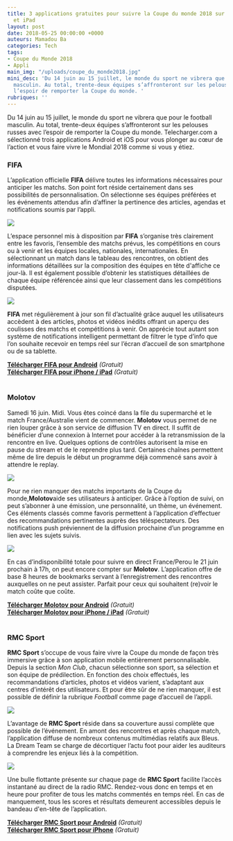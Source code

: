 ```yaml
---
title: 3 applications gratuites pour suivre la Coupe du monde 2018 sur Android, iPhone
  et iPad
layout: post
date: 2018-05-25 00:00:00 +0000
auteurs: Mamadou Ba
categories: Tech
tags:
- Coupe du Monde 2018
- Appli
main_img: "/uploads/coupe_du_monde2018.jpg"
mini_desc: 'Du 14 juin au 15 juillet, le monde du sport ne vibrera que pour le football
  masculin. Au total, trente-deux équipes s’affronteront sur les pelouses russes avec
  l’espoir de remporter la Coupe du monde. '
rubriques: ''
---
```

Du 14 juin au 15 juillet, le monde du sport ne vibrera que pour le football masculin. Au total, trente-deux équipes s’affronteront sur les pelouses russes avec l’espoir de remporter la Coupe du monde. Telecharger.com a sélectionné trois applications Android et iOS pour vous plonger au cœur de l’action et vous faire vivre le Mondial 2018 comme si vous y étiez.

### FIFA

L’application officielle **FIFA** délivre toutes les informations nécessaires pour anticiper les matchs. Son point fort réside certainement dans ses possibilités de personnalisation. On sélectionne ses équipes préférées et les événements attendus afin d’affiner la pertinence des articles, agendas et notifications soumis par l’appli.

![](https://img.bfmtv.com/c/0/708/994/64bc4cec2008b271bce20f793def1.png)

L’espace personnel mis à disposition par **FIFA** s’organise très clairement entre les favoris, l’ensemble des matchs prévus, les compétitions en cours ou à venir et les équipes locales, nationales, internationales. En sélectionnant un match dans le tableau des rencontres, on obtient des informations détaillées sur la composition des équipes en tête d'affiche ce jour-là. Il est également possible d’obtenir les statistiques détaillées de chaque équipe référencée ainsi que leur classement dans les compétitions disputées.

![](https://img.bfmtv.com/c/0/708/d46/fde75b4958c255c7b69a47ee4b7f0.png)

**FIFA** met régulièrement à jour son fil d’actualité grâce auquel les utilisateurs accèdent à des articles, photos et vidéos inédits offrant un aperçu des coulisses des matchs et compétitions à venir. On apprécie tout autant son système de notifications intelligent permettant de filtrer le type d’info que l’on souhaite recevoir en temps réel sur l’écran d’accueil de son smartphone ou de sa tablette.

[**Télécharger FIFA pour Android**](http://www.01net.com/telecharger/linux/Loisirs/fiches/127470.html) _(Gratuit)_   
[**Télécharger FIFA pour iPhone / iPad**](http://www.01net.com/telecharger/mac/Loisirs/fiches/127469.html) _(Gratuit)_   
 

### Molotov

Samedi 16 juin. Midi. Vous êtes coincé dans la file du supermarché et le match France/Australie vient de commencer. **Molotov** vous permet de ne rien louper grâce à son service de diffusion TV en direct. Il suffit de bénéficier d’une connexion à Internet pour accéder à la retransmission de la rencontre en live. Quelques options de contrôles autorisent la mise en pause du stream et de le reprendre plus tard. Certaines chaînes permettent même de lire depuis le début un programme déjà commencé sans avoir à attendre le replay.

![](https://img.bfmtv.com/c/0/708/2ce/d23ad65d5fac07eeeb413cae4d87d.png)

Pour ne rien manquer des matchs importants de la Coupe du monde,**Molotov**aide ses utilisateurs à anticiper. Grâce à l’option de suivi, on peut s’abonner à une émission, une personnalité, un thème, un événement. Ces éléments classés comme favoris permettent à l’application d’effectuer des recommandations pertinentes auprès des téléspectateurs. Des notifications push préviennent de la diffusion prochaine d’un programme en lien avec les sujets suivis.

![](https://img.bfmtv.com/c/0/708/4f3/91e465ea1eddca686e2bd1e4a8ac5.png)

En cas d’indisponibilité totale pour suivre en direct France/Perou le 21 juin prochain à 17h, on peut encore compter sur **Molotov**. L’application offre de base 8 heures de bookmarks servant à l’enregistrement des rencontres auxquelles on ne peut assister. Parfait pour ceux qui souhaitent (re)voir le match coûte que coûte.

[**Télécharger Molotov pour Android**](http://www.01net.com/telecharger/linux/Multimedia/fiches/136162.html) _(Gratuit)_   
[**Télécharger Molotov pour iPhone / iPad**](http://www.01net.com/telecharger/mac/Multimedia/fiches/136161.html) _(Gratuit)_   
 

### RMC Sport

**RMC Sport** s’occupe de vous faire vivre la Coupe du monde de façon très immersive grâce à son application mobile entièrement personnalisable. Depuis la section _Mon Club_, chacun sélectionne son sport, sa sélection et son équipe de prédilection. En fonction des choix effectués, les recommandations d’articles, photos et vidéos varient, s’adaptant aux centres d’intérêt des utilisateurs. Et pour être sûr de ne rien manquer, il est possible de définir la rubrique _Football_ comme page d’accueil de l’appli.

![](https://img.bfmtv.com/c/0/708/de7/d406c89c0f4fdad9829ce7654404e.png)

L’avantage de **RMC Sport** réside dans sa couverture aussi complète que possible de l’événement. En amont des rencontres et après chaque match, l’application diffuse de nombreux contenus multimédias relatifs aux Bleus. La Dream Team se charge de décortiquer l’actu foot pour aider les auditeurs à comprendre les enjeux liés à la compétition.

![](https://img.bfmtv.com/c/0/708/d79/e6d982a69fd62f2a0bcf0394b670d.png)

Une bulle flottante présente sur chaque page de **RMC Sport** facilite l’accès instantané au direct de la radio RMC. Rendez-vous donc en temps et en heure pour profiter de tous les matchs commentés en temps réel. En cas de manquement, tous les scores et résultats demeurent accessibles depuis le bandeau d'en-tête de l’application.

[**Télécharger RMC Sport pour Android**](http://www.01net.com/telecharger/linux/Multimedia/fiches/118872.html) _(Gratuit)_   
[**Télécharger RMC Sport pour iPhone**](http://www.01net.com/telecharger/mac/Loisirs/fiches/118992.html) _(Gratuit)_ 